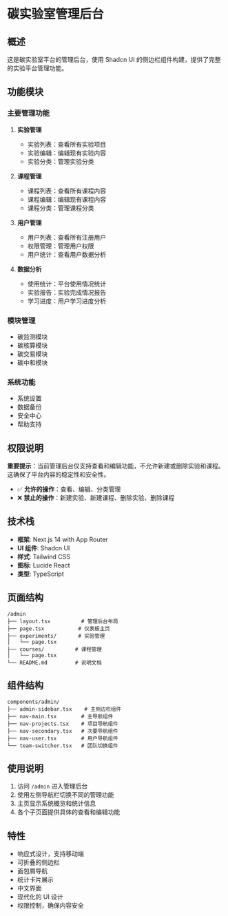 # 碳实验室管理后台

## 概述

这是碳实验室平台的管理后台，使用 Shadcn UI 的侧边栏组件构建，提供了完整的实验平台管理功能。

## 功能模块

### 主要管理功能

1. **实验管理**
   - 实验列表：查看所有实验项目
   - 实验编辑：编辑现有实验内容
   - 实验分类：管理实验分类

2. **课程管理**
   - 课程列表：查看所有课程内容
   - 课程编辑：编辑现有课程内容
   - 课程分类：管理课程分类

3. **用户管理**
   - 用户列表：查看所有注册用户
   - 权限管理：管理用户权限
   - 用户统计：查看用户数据分析

4. **数据分析**
   - 使用统计：平台使用情况统计
   - 实验报告：实验完成情况报告
   - 学习进度：用户学习进度分析

### 模块管理

- 碳监测模块
- 碳核算模块
- 碳交易模块
- 碳中和模块

### 系统功能

- 系统设置
- 数据备份
- 安全中心
- 帮助支持

## 权限说明

**重要提示**：当前管理后台仅支持查看和编辑功能，不允许新建或删除实验和课程。这确保了平台内容的稳定性和安全性。

- ✅ **允许的操作**：查看、编辑、分类管理
- ❌ **禁止的操作**：新建实验、新建课程、删除实验、删除课程

## 技术栈

- **框架**: Next.js 14 with App Router
- **UI 组件**: Shadcn UI
- **样式**: Tailwind CSS
- **图标**: Lucide React
- **类型**: TypeScript

## 页面结构

```
/admin
├── layout.tsx          # 管理后台布局
├── page.tsx           # 仪表板主页
├── experiments/       # 实验管理
│   └── page.tsx
├── courses/          # 课程管理
│   └── page.tsx
└── README.md         # 说明文档
```

## 组件结构

```
components/admin/
├── admin-sidebar.tsx    # 主侧边栏组件
├── nav-main.tsx        # 主导航组件
├── nav-projects.tsx    # 项目导航组件
├── nav-secondary.tsx   # 次要导航组件
├── nav-user.tsx        # 用户导航组件
└── team-switcher.tsx   # 团队切换组件
```

## 使用说明

1. 访问 `/admin` 进入管理后台
2. 使用左侧导航栏切换不同的管理功能
3. 主页显示系统概览和统计信息
4. 各个子页面提供具体的查看和编辑功能

## 特性

- 响应式设计，支持移动端
- 可折叠的侧边栏
- 面包屑导航
- 统计卡片展示
- 中文界面
- 现代化的 UI 设计
- 权限控制，确保内容安全 